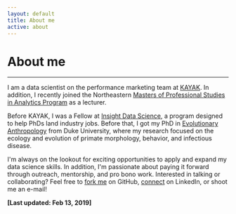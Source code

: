 ```yaml
---
layout: default
title: About me
active: about
---
```


<p><h1>About me</h1></p>

___

I am a data scientist on the performance marketing team at [KAYAK](https://www.kayak.com/). In addition, I recently joined the Northeastern [Masters of Professional Studies in Analytics Program](https://pages.northeastern.edu/ALYMPSAPSCH2017-07PaidSearch_LPFA.html?utm_campaign=mofu-niche&utm_medium=search&utm_source=google&utm_content=c&campaign=MPS_in_Analytics&adgroup=Branded&keyword=%2Bnortheastern%20%2Banalytics%20%2Bmaster=program=a2j1a000000E711AAC&gclid=Cj0KCQiAnY_jBRDdARIsAIEqpJ2wx6cbyKEpoldVfwvVWGJU2GHsV8H-lg9jSROgbK5pVd6SVIxZwscaAvNWEALw_wcB) as a lecturer.

Before KAYAK, I was a Fellow at [Insight Data Science](https://www.insightdatascience.com/), a program designed to help PhDs land industry jobs. Before that, I got my PhD in [Evolutionary Anthropology](https://evolutionaryanthropology.duke.edu/) from Duke University, where my research focused on the ecology and evolution of primate morphology, behavior, and infectious disease. 

I'm always on the lookout for exciting opportunities to apply and expand my data science skills. In addition, I'm passionate about paying it forward through outreach, mentorship, and pro bono work. Interested in talking or collaborating? Feel free to [fork me](https://github.com/rgriff23) on GitHub, [connect](https://www.linkedin.com/in/randigriffin) on LinkedIn, or shoot me an e-mail! 

**[Last updated: Feb 13, 2019]**